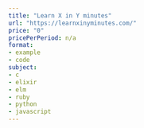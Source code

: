 ```yaml
---
title: "Learn X in Y minutes"
url: "https://learnxinyminutes.com/"
price: "0"
pricePerPeriod: n/a
format: 
- example
- code
subject: 
- c
- elixir
- elm
- ruby
- python
- javascript
---
```

